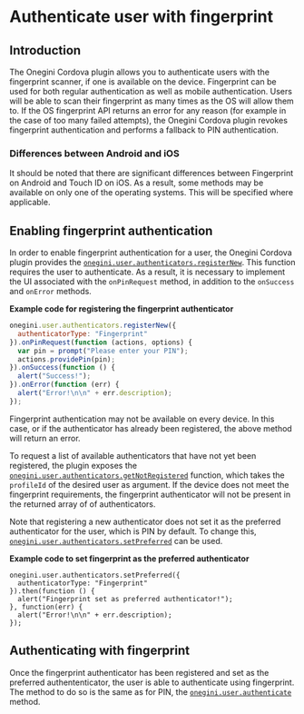 # Authenticate user with fingerprint

<!-- toc -->

## Introduction

The Onegini Cordova plugin allows you to authenticate users with the fingerprint scanner, if one is available on the device. Fingerprint can be used for both regular authentication as well as mobile authentication. Users will be able to scan their fingerprint as many times as the OS will allow them to. If the OS fingerprint API returns an error for any reason (for example in the case of too many failed attempts), the Onegini Cordova plugin revokes fingerprint authentication and performs a fallback to PIN authentication.

### Differences between Android and iOS

It should be noted that there are significant differences between Fingerprint on Android and Touch ID on iOS. As a result, some methods may be available on only one of the operating systems. This will be specified where applicable.

## Enabling fingerprint authentication

In order to enable fingerprint authentication for a user, the Onegini Cordova plugin provides the [`onegini.user.authenticators.registerNew`](../reference/user/registerNew.md). This function requires the user to authenticate. As a result, it is necessary to implement the UI associated with the `onPinRequest` method, in addition to the `onSuccess` and `onError` methods.

**Example code for registering the fingerprint authenticator**

```js
onegini.user.authenticators.registerNew({
  authenticatorType: "Fingerprint"
}).onPinRequest(function (actions, options) {
  var pin = prompt("Please enter your PIN");
  actions.providePin(pin);
}).onSuccess(function () {
  alert("Success!");
}).onError(function (err) {
  alert("Error!\n\n" + err.description);
});
```

Fingerprint authentication may not be available on every device. In this case, or if the authenticator has already been registered, the above method will return an error.

To request a list of available authenticators that have not yet been registered, the plugin exposes the [`onegini.user.authenticators.getNotRegistered`](../reference/user/getNotRegisteredAuthenticators.md) function, which takes the `profileId` of the desired user as argument. If the device does not meet the fingerprint requirements, the fingerprint authenticator will not be present in the returned array of of authenticators.

Note that registering a new authenticator does not set it as the preferred authenticator for the user, which is PIN by default. To change this, [`onegini.user.authenticators.setPreferred`](../reference/user/setPreferredAuthenticator.md) can be used.

**Example code to set fingerprint as the preferred authenticator**

```
onegini.user.authenticators.setPreferred({
  authenticatorType: "Fingerprint"
}).then(function () {
  alert("Fingerprint set as preferred authenticator!");
}, function(err) {
  alert("Error!\n\n" + err.description);
});
```

## Authenticating with fingerprint

Once the fingerprint authenticator has been registered and set as the preferred authententicator, the user is able to authenticate using fingerprint. The method to do so is the same as for PIN, the [`onegini.user.authenticate`](../reference/user/authenticate.md) method.
